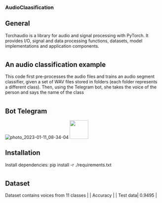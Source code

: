 ### AudioClaasification

## General
Torchaudio is a library for audio and signal processing with PyTorch. It provides I/O, signal and data processing functions, datasets, model implementations and application components.
#
## An audio classification example
 This code first pre-processes the audio files and trains an audio segment classifier, given a set of WAV files stored in folders (each folder represents a different class).
Then, using the Telegram bot, she takes the voice of the person and says the name of the class
#

## Bot Telegram
 
 ![photo_2023-01-11_08-34-04](https://user-images.githubusercontent.com/80622132/211721985-0475293c-6f74-4a79-ab59-315c522c9eca.jpg  )
 <img src="(https://github.com/favicon.ico](https://user-images.githubusercontent.com/80622132/211721985-0475293c-6f74-4a79-ab59-315c522c9eca.jpg)" width="60" height="60">

## Installation
Install dependencies: pip install -r ./requirements.txt 
#
## Dataset
Dataset contains voices from 11 classes
|          |     Accuracy   |
| Test data| 0.9495         |
